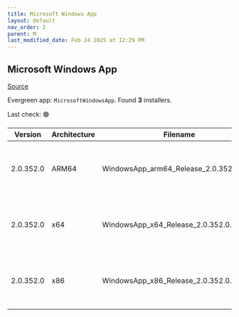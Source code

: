```yaml
---
title: Microsoft Windows App
layout: default
nav_order: 2
parent: M
last_modified_date: Feb 24 2025 at 12:29 PM
---
```


## Microsoft Windows App

[Source](https://learn.microsoft.com/en-us/windows-app/whats-new)

Evergreen app: `MicrosoftWindowsApp`. Found **3** installers.

Last check: 🟢

| Version   | Architecture | Filename                                | URI                                                                                                                                                                                                                                                                            |
| --------- | ------------ | --------------------------------------- | ------------------------------------------------------------------------------------------------------------------------------------------------------------------------------------------------------------------------------------------------------------------------------ |
| 2.0.352.0 | ARM64        | WindowsApp_arm64_Release_2.0.352.0.msix | [https://res.cdn.office.net/remote-desktop-windows-client/bf442727-aa11-4c3d-b311-1ac2adbdee8d/WindowsApp_arm64_Release_2.0.352.0.msix](https://res.cdn.office.net/remote-desktop-windows-client/bf442727-aa11-4c3d-b311-1ac2adbdee8d/WindowsApp_arm64_Release_2.0.352.0.msix) |
| 2.0.352.0 | x64          | WindowsApp_x64_Release_2.0.352.0.msix   | [https://res.cdn.office.net/remote-desktop-windows-client/2eda0d23-eaa9-4746-9e76-e58f31542878/WindowsApp_x64_Release_2.0.352.0.msix](https://res.cdn.office.net/remote-desktop-windows-client/2eda0d23-eaa9-4746-9e76-e58f31542878/WindowsApp_x64_Release_2.0.352.0.msix)     |
| 2.0.352.0 | x86          | WindowsApp_x86_Release_2.0.352.0.msix   | [https://res.cdn.office.net/remote-desktop-windows-client/5b065025-282d-4f4a-8acd-9219eab174bd/WindowsApp_x86_Release_2.0.352.0.msix](https://res.cdn.office.net/remote-desktop-windows-client/5b065025-282d-4f4a-8acd-9219eab174bd/WindowsApp_x86_Release_2.0.352.0.msix)     |
